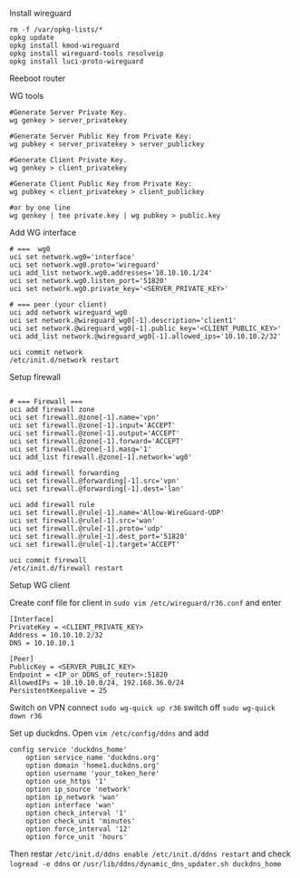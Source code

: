 Install wireguard
```
rm -f /var/opkg-lists/*
opkg update
opkg install kmod-wireguard
opkg install wireguard-tools resolveip
opkg install luci-proto-wireguard
```
Reeboot router

WG tools

```
#Generate Server Private Key.
wg genkey > server_privatekey

#Generate Server Public Key from Private Key:
wg pubkey < server_privatekey > server_publickey

#Generate Client Private Key.
wg genkey > client_privatekey

#Generate Client Public Key from Private Key:
wg pubkey < client_privatekey > client_publickey

#or by one line
wg genkey | tee private.key | wg pubkey > public.key
```

Add WG interface
```
# ===  wg0
uci set network.wg0='interface'
uci set network.wg0.proto='wireguard'
uci add_list network.wg0.addresses='10.10.10.1/24'
uci set network.wg0.listen_port='51820'
uci set network.wg0.private_key='<SERVER_PRIVATE_KEY>'

# === peer (your client)
uci add network wireguard_wg0
uci set network.@wireguard_wg0[-1].description='client1'
uci set network.@wireguard_wg0[-1].public_key='<CLIENT_PUBLIC_KEY>'
uci add_list network.@wireguard_wg0[-1].allowed_ips='10.10.10.2/32'

uci commit network
/etc/init.d/network restart
```
Setup firewall

```

# === Firewall ===
uci add firewall zone
uci set firewall.@zone[-1].name='vpn'
uci set firewall.@zone[-1].input='ACCEPT'
uci set firewall.@zone[-1].output='ACCEPT'
uci set firewall.@zone[-1].forward='ACCEPT'
uci set firewall.@zone[-1].masq='1'
uci add_list firewall.@zone[-1].network='wg0'

uci add firewall forwarding
uci set firewall.@forwarding[-1].src='vpn'
uci set firewall.@forwarding[-1].dest='lan'

uci add firewall rule
uci set firewall.@rule[-1].name='Allow-WireGuard-UDP'
uci set firewall.@rule[-1].src='wan'
uci set firewall.@rule[-1].proto='udp'
uci set firewall.@rule[-1].dest_port='51820'
uci set firewall.@rule[-1].target='ACCEPT'

uci commit firewall
/etc/init.d/firewall restart
```
Setup WG client

Create conf file for client in `sudo vim /etc/wireguard/r36.conf` and enter
```
[Interface]
PrivateKey = <CLIENT_PRIVATE_KEY>
Address = 10.10.10.2/32
DNS = 10.10.10.1

[Peer]
PublicKey = <SERVER_PUBLIC_KEY>
Endpoint = <IP_or_DDNS_of_router>:51820
AllowedIPs = 10.10.10.0/24, 192.168.36.0/24
PersistentKeepalive = 25
```
Switch on VPN connect `sudo wg-quick up r36` switch off `sudo wg-quick down r36`

Set up duckdns. Open `vim /etc/config/ddns` and add
```
config service 'duckdns_home'
    option service_name 'duckdns.org'
    option domain 'home1.duckdns.org'
    option username 'your_token_here'
    option use_https '1'
    option ip_source 'network'
    option ip_network 'wan'
    option interface 'wan'
    option check_interval '1'
    option check_unit 'minutes'
    option force_interval '12'
    option force_unit 'hours'
```
Then restar 
`/etc/init.d/ddns enable
/etc/init.d/ddns restart`
and check `logread -e ddns` or `/usr/lib/ddns/dynamic_dns_updater.sh duckdns_home`
